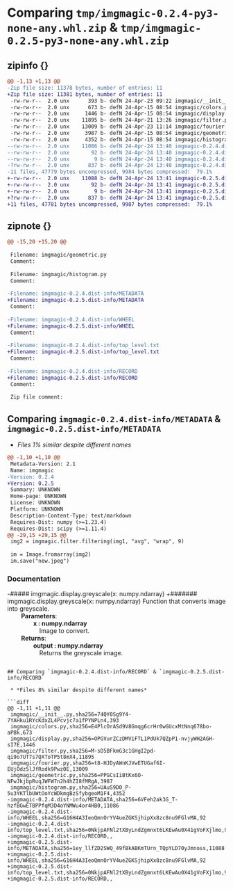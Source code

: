 # Comparing `tmp/imgmagic-0.2.4-py3-none-any.whl.zip` & `tmp/imgmagic-0.2.5-py3-none-any.whl.zip`

## zipinfo {}

```diff
@@ -1,13 +1,13 @@
-Zip file size: 11378 bytes, number of entries: 11
+Zip file size: 11381 bytes, number of entries: 11
 -rw-rw-r--  2.0 unx      393 b- defN 24-Apr-23 09:22 imgmagic/__init__.py
 -rw-rw-r--  2.0 unx      673 b- defN 24-Apr-15 08:54 imgmagic/colors.py
 -rw-rw-r--  2.0 unx     1446 b- defN 24-Apr-15 08:54 imgmagic/display.py
 -rw-rw-r--  2.0 unx    11895 b- defN 24-Apr-21 13:26 imgmagic/filter.py
 -rw-rw-r--  2.0 unx    13009 b- defN 24-Apr-23 11:14 imgmagic/fourier.py
 -rw-rw-r--  2.0 unx     3987 b- defN 24-Apr-15 08:54 imgmagic/geometric.py
 -rw-rw-r--  2.0 unx     4352 b- defN 24-Apr-15 08:54 imgmagic/histogram.py
--rw-rw-r--  2.0 unx    11086 b- defN 24-Apr-24 13:40 imgmagic-0.2.4.dist-info/METADATA
--rw-rw-r--  2.0 unx       92 b- defN 24-Apr-24 13:40 imgmagic-0.2.4.dist-info/WHEEL
--rw-rw-r--  2.0 unx        9 b- defN 24-Apr-24 13:40 imgmagic-0.2.4.dist-info/top_level.txt
-?rw-rw-r--  2.0 unx      837 b- defN 24-Apr-24 13:40 imgmagic-0.2.4.dist-info/RECORD
-11 files, 47779 bytes uncompressed, 9984 bytes compressed:  79.1%
+-rw-rw-r--  2.0 unx    11088 b- defN 24-Apr-24 13:41 imgmagic-0.2.5.dist-info/METADATA
+-rw-rw-r--  2.0 unx       92 b- defN 24-Apr-24 13:41 imgmagic-0.2.5.dist-info/WHEEL
+-rw-rw-r--  2.0 unx        9 b- defN 24-Apr-24 13:41 imgmagic-0.2.5.dist-info/top_level.txt
+?rw-rw-r--  2.0 unx      837 b- defN 24-Apr-24 13:41 imgmagic-0.2.5.dist-info/RECORD
+11 files, 47781 bytes uncompressed, 9987 bytes compressed:  79.1%
```

## zipnote {}

```diff
@@ -15,20 +15,20 @@
 
 Filename: imgmagic/geometric.py
 Comment: 
 
 Filename: imgmagic/histogram.py
 Comment: 
 
-Filename: imgmagic-0.2.4.dist-info/METADATA
+Filename: imgmagic-0.2.5.dist-info/METADATA
 Comment: 
 
-Filename: imgmagic-0.2.4.dist-info/WHEEL
+Filename: imgmagic-0.2.5.dist-info/WHEEL
 Comment: 
 
-Filename: imgmagic-0.2.4.dist-info/top_level.txt
+Filename: imgmagic-0.2.5.dist-info/top_level.txt
 Comment: 
 
-Filename: imgmagic-0.2.4.dist-info/RECORD
+Filename: imgmagic-0.2.5.dist-info/RECORD
 Comment: 
 
 Zip file comment:
```

## Comparing `imgmagic-0.2.4.dist-info/METADATA` & `imgmagic-0.2.5.dist-info/METADATA`

 * *Files 1% similar despite different names*

```diff
@@ -1,10 +1,10 @@
 Metadata-Version: 2.1
 Name: imgmagic
-Version: 0.2.4
+Version: 0.2.5
 Summary: UNKNOWN
 Home-page: UNKNOWN
 License: UNKNOWN
 Platform: UNKNOWN
 Description-Content-Type: text/markdown
 Requires-Dist: numpy (>=1.23.4)
 Requires-Dist: scipy (>=1.11.4)
@@ -29,15 +29,15 @@
 img2 = imgmagic.filter.filtering(img1, "avg", "wrap", 9)
 
 im = Image.fromarray(img2)
 im.save("new.jpeg")
 ```
 
 ### Documentation
-##### imgmagic.display.greyscale(x: numpy.ndarray)
+####### imgmagic.display.greyscale(x: numpy.ndarray)
 Function that converts image into greyscale.<br />
 &emsp;&emsp; **Parameters**:<br />
 &emsp;&emsp;&emsp;&emsp; **x : numpy.ndarray**<br />
 &emsp;&emsp;&emsp;&emsp;&emsp; Image to convert.<br />
 &emsp;&emsp; **Returns**:<br />
 &emsp;&emsp;&emsp;&emsp; **output : numpy.ndarray**<br />
 &emsp;&emsp;&emsp;&emsp;&emsp; Returns the greyscale image.<br />
```

## Comparing `imgmagic-0.2.4.dist-info/RECORD` & `imgmagic-0.2.5.dist-info/RECORD`

 * *Files 8% similar despite different names*

```diff
@@ -1,11 +1,11 @@
 imgmagic/__init__.py,sha256=74QY0Sg9Y4-7YAHku1RYcKdxZL4Pcvjc7a1fPYNPLn4,393
 imgmagic/colors.py,sha256=E4PlcOrASd9V8Gmqg6crHr0wGUcxMtNnq678bo-aPBk,673
 imgmagic/display.py,sha256=OPGVurZCzDMViFTL1PdUk7QZpP1-nvjyWH2AGH-sI7E,1446
 imgmagic/filter.py,sha256=M-sD5BFkmG3c1GHgI2pd-qi9o7UT7s7QXToTP5t8mX4,11895
 imgmagic/fourier.py,sha256=t8-HJDyAWnKJVwETUGaf6I-EUjOdz5lJfRodk9Pwz0E,13009
 imgmagic/geometric.py,sha256=PPGCsIiBtKx6O-NFwJkjbpRuqJWFW7n2h4hZI8fMRgA,3987
 imgmagic/histogram.py,sha256=UAuS9D0_P-5u3YKTlbUWtOoYcWDkmgBzSfybgeoM1F4,4352
-imgmagic-0.2.4.dist-info/METADATA,sha256=6VFeh2ak3G_T-hzfBGwETBPPfqM3D4oYNMWu4or4HB0,11086
-imgmagic-0.2.4.dist-info/WHEEL,sha256=G16H4A3IeoQmnOrYV4ueZGKSjhipXx8zc8nu9FGlvMA,92
-imgmagic-0.2.4.dist-info/top_level.txt,sha256=0NkjpAFNl2tXByLndZgmnxt6LKEwAu0X41gVoFXjlmo,9
-imgmagic-0.2.4.dist-info/RECORD,,
+imgmagic-0.2.5.dist-info/METADATA,sha256=1ey_llfZD2SWQ_49fBkABKmTUrn_TQpYLD70yJmnoss,11088
+imgmagic-0.2.5.dist-info/WHEEL,sha256=G16H4A3IeoQmnOrYV4ueZGKSjhipXx8zc8nu9FGlvMA,92
+imgmagic-0.2.5.dist-info/top_level.txt,sha256=0NkjpAFNl2tXByLndZgmnxt6LKEwAu0X41gVoFXjlmo,9
+imgmagic-0.2.5.dist-info/RECORD,,
```

